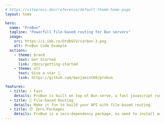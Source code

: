 ```yaml
---
# https://vitepress.dev/reference/default-theme-home-page
layout: home

hero:
  name: "ProBun"
  tagline: "Powerfull file-based routing for Bun servers"
  image:
    src: https://i.ibb.co/GtdbSCV/carbon-3.png
    alt: ProBun Code Example
  actions:
    - theme: brand
      text: Get Started
      link: /docs/getting-started
    - theme: alt
      text: Give a star 🌟
      link: https://github.com/benjamint08/probun

features:
  - title: ⚡️ Fast
    details: ProBun is built on top of Bun.serve, a fast javascript runtime. 
  - title: 📁 File-based Routing
    details: Make it fun to build your API with file-based routing.
  - title: 📦 Zero Packages
    details: ProBun is a zero-dependency package, no need to install any other packages.
---
```


